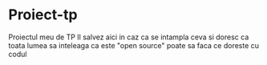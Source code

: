 # Proiect-tp
Proiectul meu de TP
Il salvez aici in caz ca se intampla ceva si doresc ca toata lumea sa inteleaga ca este "open source" poate sa faca ce doreste cu codul
